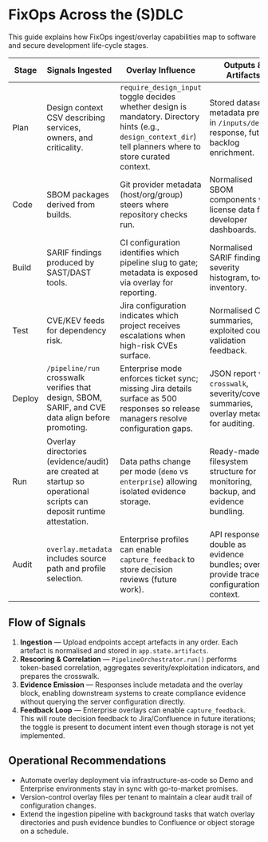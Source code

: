 # FixOps Across the (S)DLC

This guide explains how FixOps ingest/overlay capabilities map to software and secure development
life-cycle stages.

| Stage | Signals Ingested | Overlay Influence | Outputs & Artifacts |
| ----- | ---------------- | ----------------- | ------------------- |
| Plan | Design context CSV describing services, owners, and criticality. | `require_design_input` toggle decides whether design is mandatory. Directory hints (e.g., `design_context_dir`) tell planners where to store curated context. | Stored dataset, metadata preview in `/inputs/design` response, future backlog enrichment. |
| Code | SBOM packages derived from builds. | Git provider metadata (host/org/group) steers where repository checks run. | Normalised SBOM components with license data for developer dashboards. |
| Build | SARIF findings produced by SAST/DAST tools. | CI configuration identifies which pipeline slug to gate; metadata is exposed via overlay for reporting. | Normalised SARIF findings, severity histogram, tool inventory. |
| Test | CVE/KEV feeds for dependency risk. | Jira configuration indicates which project receives escalations when high-risk CVEs surface. | Normalised CVE summaries, exploited counts, validation feedback. |
| Deploy | `/pipeline/run` crosswalk verifies that design, SBOM, SARIF, and CVE data align before promoting. | Enterprise mode enforces ticket sync; missing Jira details surface as 500 responses so release managers resolve configuration gaps. | JSON report with `crosswalk`, severity/coverage summaries, overlay metadata for auditing. |
| Run | Overlay directories (evidence/audit) are created at startup so operational scripts can deposit runtime attestation. | Data paths change per mode (`demo` vs `enterprise`) allowing isolated evidence storage. | Ready-made filesystem structure for monitoring, backup, and evidence bundling. |
| Audit | `overlay.metadata` includes source path and profile selection. | Enterprise profiles can enable `capture_feedback` to store decision reviews (future work). | API responses double as evidence bundles; overlays provide traceable configuration context. |

## Flow of Signals

1. **Ingestion** — Upload endpoints accept artefacts in any order. Each artefact is normalised and
   stored in `app.state.artifacts`.
2. **Rescoring & Correlation** — `PipelineOrchestrator.run()` performs token-based correlation,
   aggregates severity/exploitation indicators, and prepares the crosswalk.
3. **Evidence Emission** — Responses include metadata and the overlay block, enabling downstream
   systems to create compliance evidence without querying the server configuration directly.
4. **Feedback Loop** — Enterprise overlays can enable `capture_feedback`. This will route decision
   feedback to Jira/Confluence in future iterations; the toggle is present to document intent even
   though storage is not yet implemented.

## Operational Recommendations

- Automate overlay deployment via infrastructure-as-code so Demo and Enterprise environments stay in
  sync with go-to-market promises.
- Version-control overlay files per tenant to maintain a clear audit trail of configuration changes.
- Extend the ingestion pipeline with background tasks that watch overlay directories and push evidence
  bundles to Confluence or object storage on a schedule.
